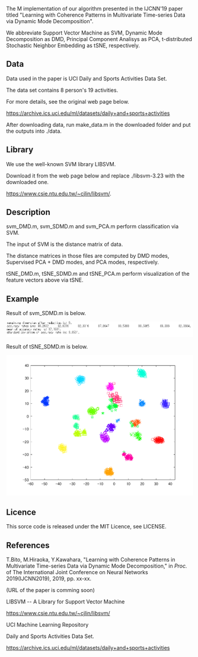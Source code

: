 The M implementation of our algorithm presented in the IJCNN'19 paper titled "Learning with Coherence Patterns in Multivariate Time-series Data via Dynamic Mode Decomposition".

We abbreviate Support Vector Machine as SVM, Dynamic Mode Decomposition as DMD, 
Principal Component Analisys as PCA, t-distributed Stochastic Neighbor Embedding as tSNE, respectively.


## Data
Data used in the paper is UCI Daily and Sports Activities Data Set.

The data set contains 8 person's 19 activities.

For more details, see the original web page below.

https://archive.ics.uci.edu/ml/datasets/daily+and+sports+activities

After downloading data, run make_data.m in the downloaded folder and put the outputs into ./data.

## Library
We use the well-known SVM library LIBSVM.

Download it from the web page below and replace ./libsvm-3.23 with the downloaded one.

https://www.csie.ntu.edu.tw/~cjlin/libsvm/.


## Description
svm_DMD.m, svm_SDMD.m and svm_PCA.m perform classification via SVM.

The input of SVM is the distance matrix of data.

The distance matrices in those files are computed by DMD modes, Supervised PCA + DMD modes, and PCA modes, respectively.

tSNE_DMD.m, tSNE_SDMD.m and tSNE_PCA.m perform visualization of the feature vectors above via tSNE.


## Example
Result of svm_SDMD.m is below.

![example1](./examples/fig2.png)

Result of tSNE_SDMD.m is below.

![example1](./examples/fig1.png)


## Licence
This sorce code is released under the MIT Licence, see LICENSE.


## References
T.Bito, M.Hiraoka, Y.Kawahara, "Learning with Coherence Patterns in Multivariate Time-series Data via Dynamic Mode Decomposition," 
in *Proc.* of The International Joint Conference on Neural Networks 2019(IJCNN2019), 2019, pp. xx-xx.

(URL of the paper is comming soon)

LIBSVM -- A Library for Support Vector Machine

https://www.csie.ntu.edu.tw/~cjlin/libsvm/

UCI Machine Learning Repository 

Daily and Sports Activities Data Set.

https://archive.ics.uci.edu/ml/datasets/daily+and+sports+activities
